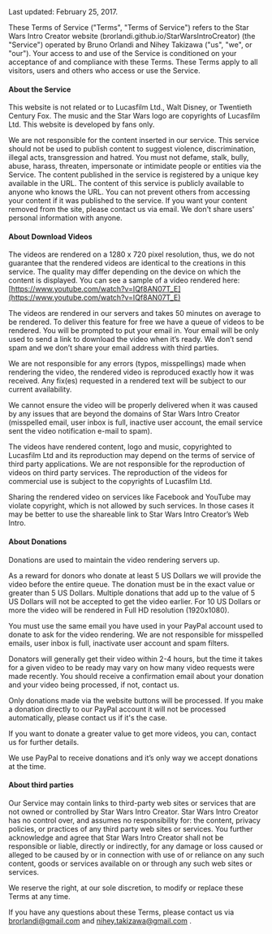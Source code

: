 Last updated: February 25, 2017.

These Terms of Service ("Terms", "Terms of Service") refers to the Star Wars Intro Creator website (brorlandi.github.io/StarWarsIntroCreator) (the "Service") operated by Bruno Orlandi and Nihey Takizawa ("us", "we", or "our").
Your access to and use of the Service is conditioned on your acceptance of and compliance with these Terms. These Terms apply to all visitors, users and others who access or use the Service.

#### About the Service

This website is not related or  to Lucasfilm Ltd., Walt Disney, or Twentieth Century Fox. The music and the Star Wars logo are copyrights of Lucasfilm Ltd. This website is developed by fans only.

We are not responsible for the content inserted in our service. This service should not be used to publish content to suggest violence, discrimination, illegal acts, transgression and hatred.
You must not defame, stalk, bully, abuse, harass, threaten, impersonate or intimidate people or entities via the Service.
The content published in the service is registered by a unique key available in the URL. The content of this service is publicly available to anyone who knows the URL. You can not prevent others from accessing your content if it was published to the service. If you want your content removed from the site, please contact us via email. We don't share users' personal information with anyone.

#### About Download Videos

The videos are rendered on a 1280 x 720 pixel resolution, thus, we do not guarantee that the rendered videos are identical to the creations in this service. The quality may differ depending on the device on which the content is displayed. You can see a sample of a video rendered here: [https://www.youtube.com/watch?v=IQf8AN07T_E](https://www.youtube.com/watch?v=IQf8AN07T_E)

The videos are rendered in our servers and takes 50 minutes on average to be rendered. To deliver this feature for free we have a queue of videos to be rendered. You will be prompted to put your email in. Your email will be only used to send a link to download the video when it’s ready. We don’t send spam and we don’t share your email address with third parties.

We are not responsible for any errors (typos, misspellings) made when rendering the video, the rendered video is reproduced exactly how it was received. Any fix(es) requested in a rendered text will be subject to our current availability.

We cannot ensure the video will be properly delivered when it was caused by any issues that are beyond the domains of Star Wars Intro Creator (misspelled email, user inbox is full, inactive user account,  the email service sent the video notification e-mail to spam).

The videos have rendered content, logo and music, copyrighted to Lucasfilm Ltd and its reproduction may depend on the terms of service of third party applications. We are not responsible for the reproduction of videos on third party services. The reproduction of the videos for commercial use is subject to the copyrights of Lucasfilm Ltd.

Sharing the rendered video on services like Facebook and YouTube may violate copyright, which is not allowed by such services. In those cases it may be better to use the shareable link to Star Wars Intro Creator’s Web Intro.

#### About Donations

Donations are used to maintain the video rendering servers up.

As a reward for donors who donate at least 5 US Dollars we will provide the video before the entire queue. The donation must be in the exact value or greater than 5 US Dollars. Multiple donations that add up to the value of 5 US Dollars will not be accepted to get the video earlier. For 10 US Dollars or more the video will be rendered in Full HD resolution (1920x1080).

You must use the same email you have used in your PayPal account used to donate to ask for the video rendering. We are not responsible for misspelled emails, user inbox is full, inactivate user account and spam filters.

Donators will generally get their video within 2-4 hours, but the time it takes for a given video to be ready may vary on how many video requests were made recently. You should receive a confirmation email about your donation and your video being processed, if not, contact us.

Only donations made via the website buttons will be processed. If you make a donation directly to our PayPal account it will not be processed automatically, please contact us if it's the case.

If you want to donate a greater value to get more videos, you can, contact us for further details.

We use PayPal to receive donations and it’s only way we accept donations at the time.

#### About third parties

Our Service may contain links to third-party web sites or services that are not owned or controlled by Star Wars Intro Creator. Star Wars Intro Creator has no control over, and assumes no responsibility for: the content, privacy policies, or practices of any third party web sites or services. You further acknowledge and agree that Star Wars Intro Creator shall not be responsible or liable, directly or indirectly, for any damage or loss caused or alleged to be caused by or in connection with use of or reliance on any such content, goods or services available on or through any such web sites or services.

We reserve the right, at our sole discretion, to modify or replace these Terms at any time.

If you have any questions about these Terms, please contact us via brorlandi@gmail.com and nihey.takizawa@gmail.com .
